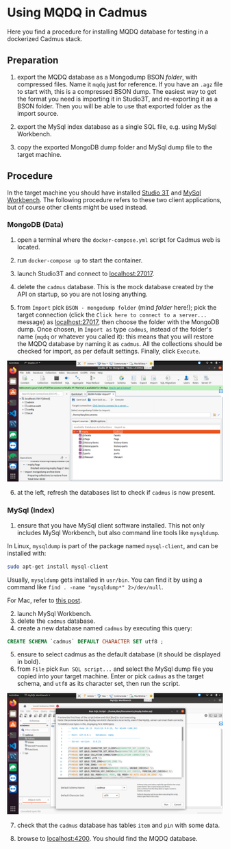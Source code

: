 # Using MQDQ in Cadmus

Here you find a procedure for installing MQDQ database for testing in a dockerized Cadmus stack.

## Preparation

1. export the MQDQ database as a Mongodump BSON _folder_, with compressed files. Name it `mqdq` just for reference. If you have an `.agz` file to start with, this is a compressed BSON dump. The easiest way to get the format you need is importing it in Studio3T, and re-exporting it as a BSON folder. Then you will be able to use that exported folder as the import source.

2. export the MySql index database as a single SQL file, e.g. using MySql Workbench.

3. copy the exported MongoDB dump folder and MySql dump file to the target machine.

## Procedure

In the target machine you should have installed [Studio 3T](https://studio3t.com/download/) and [MySql Workbench](https://dev.mysql.com/downloads/workbench/). The following procedure refers to these two client applications, but of course other clients might be used instead.

### MongoDB (Data)

1. open a terminal where the `docker-compose.yml` script for Cadmus web is located.

2. run `docker-compose up` to start the container.

3. launch Studio3T and connect to <localhost:27017>.

4. delete the `cadmus` database. This is the mock database created by the API on startup, so you are not losing anything.

5. from `Import` pick `BSON - mongodump folder` (mind _folder_ here!); pick the target connection (click the `Click here to connect to a server...` message) as <localhost:27017>, then choose the folder with the MongoDB dump. Once chosen, in `Import as` type `cadmus`, instead of the folder's name (`mqdq` or whatever you called it): this means that you will restore the MQDQ database by naming it as `cadmus`. All the collections should be checked for import, as per default settings. Finally, click `Execute`.

![Importing MQDQ data with Studio 3T](../images/mqdq-studio3t.png)

6. at the left, refresh the databases list to check if `cadmus` is now present.

### MySql (Index)

1. ensure that you have MySql client software installed. This not only includes MySql Workbench, but also command line tools like `mysqldump`.

In Linux, `mysqldump` is part of the package named `mysql-client`, and can be installed with:

```bash
sudo apt-get install mysql-client
```

Usually, `mysqldump` gets installed in `usr/bin`. You can find it by using a command like `find . -name "mysqldump*" 2>/dev/null`.

For Mac, refer to [this post](https://stackoverflow.com/questions/47380458/is-it-possible-to-install-only-mysqldump-on-macos).

2. launch MySql Workbench.
3. delete the `cadmus` database.
4. create a new database named `cadmus` by executing this query:

```sql
CREATE SCHEMA `cadmus` DEFAULT CHARACTER SET utf8 ;
```

5. ensure to select cadmus as the default database (it should be displayed in bold).
6. from `File` pick `Run SQL script...` and select the MySql dump file you copied into your target machine. Enter or pick `cadmus` as the target schema, and `utf8` as its character set, then run the script.

![Importing MQDQ index with MySql Workbench](../images/mqdq-workbench.png)

7. check that the `cadmus` database has tables `item` and `pin` with some data.

8. browse to <localhost:4200>. You should find the MQDQ database.
